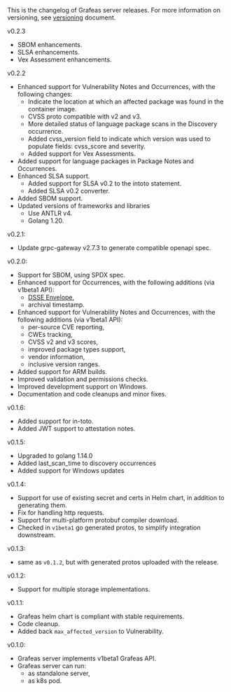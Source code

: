 This is the changelog of Grafeas server releases. For more information on
versioning, see [versioning](docs/versioning.md) document.

v0.2.3
  * SBOM enhancements.
  * SLSA enhancements.
  * Vex Assessment enhancements.

v0.2.2
  * Enhanced support for Vulnerability Notes and Occurrences, with the following changes:
    * Indicate the location at which an affected package was found in the container image.
    * CVSS proto compatible with v2 and v3.
    * More detailed status of language package scans in the Discovery occurrence.
    * Added cvss_version field to indicate which version was used to populate fields: cvss_score and severity.
    * Added support for Vex Assessments.
  * Added support for language packages in Package Notes and Occurrences.
  * Enhanced SLSA support.
    * Added support for SLSA v0.2 to the intoto statement.
    * Added SLSA v0.2 converter.
  * Added SBOM support.
  * Updated versions of frameworks and libraries
    * Use ANTLR v4.
    * Golang 1.20.

v0.2.1:
  * Update grpc-gateway v2.7.3 to generate compatible openapi spec.

v0.2.0:
  * Support for SBOM, using SPDX spec.
  * Enhanced support for Occurrences, with the following additions (via v1beta1 API):
    * [DSSE Envelope](https://github.com/secure-systems-lab/dsse),
    * archival timestamp.
  * Enhanced support for Vulnerability Notes and Occurrences, with the following additions (via v1beta1 API):
    * per-source CVE reporting,
    * CWEs tracking,
    * CVSS v2 and v3 scores,
    * improved package types support,
    * vendor information,
    * inclusive version ranges.
  * Added support for ARM builds.
  * Improved validation and permissions checks.
  * Improved development support on Windows.
  * Documentation and code cleanups and minor fixes.

v0.1.6:
  * Added support for in-toto.
  * Added JWT support to attestation notes.

v0.1.5:
  * Upgraded to golang 1.14.0
  * Added last_scan_time to discovery occurrences
  * Added support for Windows updates

v0.1.4:
  * Support for use of existing secret and certs in Helm chart, in addition to generating them.
  * Fix for handling http requests.
  * Support for multi-platform protobuf compiler download.
  * Checked in `v1beta1` go generated protos, to simplify integration downstream.

v0.1.3:
  * same as `v0.1.2`, but with generated protos uploaded with the release.

v0.1.2:
  * Support for multiple storage implementations.

v0.1.1:
  * Grafeas helm chart is compliant with stable requirements.
  * Code cleanup.
  * Added back `max_affected_version` to Vulnerability.

v0.1.0:
  * Grafeas server implements v1beta1 Grafeas API.
  * Grafeas server can run:
    * as standalone server,
    * as k8s pod.
